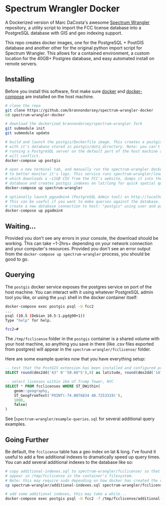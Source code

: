 # Spectrum Wrangler Docker

A Dockerized version of Marc DaCosta's awesome [Spectrum Wrangler](https://github.com/marcdacosta/spectrum-wrangler) repository, a utility script to import the FCC license database into a PostgreSQL database with GIS and geo indexing support.

This repo creates docker images, one for the PostgreSQL + PostGIS database and another other for the original python import script for Spectrum Wrangler. This allows for a contained environment, a custom location for the 40GB+ Postgres database, and easy automated install on remote servers.

## Installing

Before you install this software, first make sure [docker](https://www.docker.com/get-started) and [docker-compose](https://docs.docker.com/compose/install/) are installed on the host machine.

```bash
# clone the repo
git clone https://github.com/brannondorsey/spectrum-wrangler-docker
cd spectrum-wrangler-docker

# download the dockerized brannondorsey/spectrum-wrangler fork
git submodule init
git submodule update

# build and launch the postgis/Dockerfile image. This creates a postgis container
# with it's database stored in postgis/data_directory. Note: you can't be
# running a PostgreSQL server on the default port of the host machine as ports
# will conflict.
docker-compose up postgis

# open a new terminal tab, and manually run the spectrum-wrangler docker service
# to better monitor it's logs. This service runs spectrum-wrangler/load.py
# which downloads a ~11GB CSV from the FCC's website, dumps it into the postgres
# database and creates postgis indexes on lat/long for quick spatial queries.
docker-compose up spectrum-wrangler

# optionally launch pgpadmin4 (PostgreSQL Admin tool) on http://localhost:5050.
# This can be useful if you want to make queries against the database. Simply
# create a new database connection to host: "postgis" using user and pass "fcc2"
docker-compose up pgadmin4
```

## Waiting...

Provided you don't see any errors in your console, the download should be working. This can take ~1-2hrs+ depending on your network connection and your computer's resources. Provided you don't see an error output from the `docker-compose up spectrum-wrangler` process, you should be good to go.


## Querying

The `postgis` docker service exposes the postgres service on port of the host machine. You can interact with it using whatever PostgreSQL admin tool you like, or using the `psql` shell in the docker container itself:

```bash
docker-compose exec postgis psql -U fcc2
...
psql (10.5 (Debian 10.5-1.pgdg90+1))
Type "help" for help.

fcc2=#
```

The `/tmp/fcclicense` folder in the `postgis` container is a shared volume with your host machine, so anything you save in there (like .csv files exported from postgres) will appear in the `spectrum-wrangler/fcclicense/` folder.

Here are some example queries now that you have everything setup:

```sql
-- test that the PostGIS extension has been installed and configured properly
SELECT round(dms2dd('43° 0''50.60"S'),9) as latitude, round(dms2dd('147°12''18.20"E'),9) as longitude;

-- select licenses within 1km of Trump Tower, NYC
SELECT * FROM fcclicenses WHERE ST_DWithin(
    geom::geography, 
    ST_GeogFromText('POINT(-74.0076834 40.7253319)'), 
    1000, 
    false) 
) 
```

See [`spectrum-wrangler/example-queries.sql` for several additional query examples.

## Going Further

Be default, the `fcclicense` table has a geo index on lat & long. I've found it useful to add a few additional indexes to dramatically speed up query times. You can add several additional indexes to the database like so:

```bash
# copy additional-indexes.sql to spectrum-wrangler/fcclicense/ so that it will
# appear in /tmp/fcclicense in the container's filesystem.
# Note: this may require sudo depending on how docker has created the volume
cp spectrum-wrangler/additional-indexes.sql spectrum-wrangler/fcclicense/

# add some additional indexes, this may take a while...
docker-compose exec postgis psql -U fcc2 -f /tmp/fcclicense/additional-indexes.sql fcc2 
```
